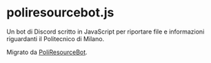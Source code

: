 # poliresourcebot.js

Un bot di Discord scritto in JavaScript per riportare file e informazioni riguardanti il Politecnico di Milano.

Migrato da [PoliResourceBot](https://github.com/MrVideo/PoliResourceBot).

